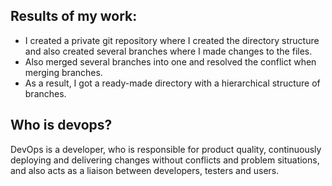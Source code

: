 ## Results of my work:

- I created a private git repository where I created the directory structure and also created several branches where I made changes to the files.
- Also merged several branches into one and resolved the conflict when merging branches.
- As a result, I got a ready-made directory with a hierarchical structure of branches.

## Who is devops?

DevOps is a developer, who is responsible for product quality, continuously deploying and delivering changes without conflicts and problem situations, and also acts as a liaison between developers, testers and users.
